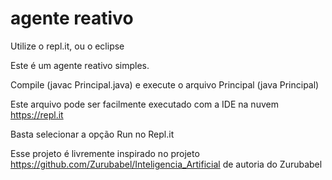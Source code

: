 # agente reativo

Utilize o repl.it, ou o eclipse

Este é um agente reativo simples.

Compile (javac Principal.java) e execute o arquivo Principal (java Principal)

Este arquivo pode ser facilmente executado com a IDE na nuvem https://repl.it

Basta selecionar a opção Run no Repl.it

Esse projeto é livremente inspirado no projeto 
https://github.com/Zurubabel/Inteligencia_Artificial de autoria do Zurubabel

